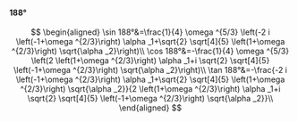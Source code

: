 #### 188°

$$
\begin{aligned}
\sin 188°&=\frac{1}{4} \omega ^{5/3} \left(-2 i \left(-1+\omega ^{2/3}\right) \alpha _1+\sqrt{2} \sqrt[4]{5} \left(1+\omega ^{2/3}\right) \sqrt{\alpha _2}\right)\\
\cos 188°&=-\frac{1}{4} \omega ^{5/3} \left(2 \left(1+\omega ^{2/3}\right) \alpha _1+i \sqrt{2} \sqrt[4]{5} \left(-1+\omega ^{2/3}\right) \sqrt{\alpha _2}\right)\\
\tan 188°&=-\frac{-2 i \left(-1+\omega ^{2/3}\right) \alpha _1+\sqrt{2} \sqrt[4]{5} \left(1+\omega ^{2/3}\right) \sqrt{\alpha _2}}{2 \left(1+\omega ^{2/3}\right)
\alpha _1+i \sqrt{2} \sqrt[4]{5} \left(-1+\omega ^{2/3}\right) \sqrt{\alpha _2}}\\
\end{aligned}
$$

